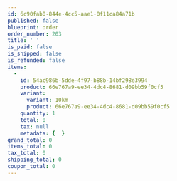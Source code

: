 ```yaml
---
id: 6c90fab0-844e-4cc5-aae1-0f11ca84a71b
published: false
blueprint: order
order_number: 203
title: ' '
is_paid: false
is_shipped: false
is_refunded: false
items:
  -
    id: 54ac986b-5dde-4f97-b88b-14bf298e3994
    product: 66e767a9-ee34-4dc4-8681-d09bb59f0cf5
    variant:
      variant: 10km
      product: 66e767a9-ee34-4dc4-8681-d09bb59f0cf5
    quantity: 1
    total: 0
    tax: null
    metadata: {  }
grand_total: 0
items_total: 0
tax_total: 0
shipping_total: 0
coupon_total: 0
---
```


